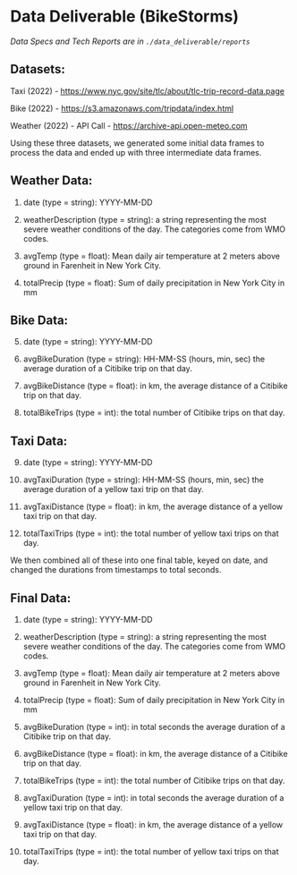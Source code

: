 # Data Deliverable (BikeStorms)

_Data Specs and Tech Reports are in `./data_deliverable/reports`_

## Datasets:

Taxi (2022) - https://www.nyc.gov/site/tlc/about/tlc-trip-record-data.page

Bike (2022) - https://s3.amazonaws.com/tripdata/index.html

Weather (2022) - API Call - https://archive-api.open-meteo.com

Using these three datasets, we generated some initial data frames to process the data and ended up with three intermediate data frames.

## Weather Data:

1. date (type = string): YYYY-MM-DD

2. weatherDescription (type = string): a string representing the most severe weather conditions of the day. The categories come from WMO codes.

3. avgTemp (type = float): Mean daily air temperature at 2 meters above ground in Farenheit in New York City.

4. totalPrecip (type = float): Sum of daily precipitation in New York City in mm

## Bike Data:

5. date (type = string): YYYY-MM-DD

6. avgBikeDuration (type = string): HH-MM-SS (hours, min, sec) the average duration of a Citibike trip on that day.

7. avgBikeDistance (type = float): in km, the average distance of a Citibike trip on that day.

8. totalBikeTrips (type = int): the total number of Citibike trips on that day.

## Taxi Data:

9. date (type = string): YYYY-MM-DD

10. avgTaxiDuration (type = string): HH-MM-SS (hours, min, sec) the average duration of a yellow taxi trip on that day.

11. avgTaxiDistance (type = float): in km, the average distance of a yellow taxi trip on that day.

12. totalTaxiTrips (type = int): the total number of yellow taxi trips on that day.

We then combined all of these into one final table, keyed on date, and changed the durations from timestamps to total seconds.

## Final Data:

1. date (type = string): YYYY-MM-DD

2. weatherDescription (type = string): a string representing the most severe weather conditions of the day. The categories come from WMO codes.

3. avgTemp (type = float): Mean daily air temperature at 2 meters above ground in Farenheit in New York City.

4. totalPrecip (type = float): Sum of daily precipitation in New York City in mm

5. avgBikeDuration (type = int): in total seconds the average duration of a Citibike trip on that day.

6. avgBikeDistance (type = float): in km, the average distance of a Citibike trip on that day.

7. totalBikeTrips (type = int): the total number of Citibike trips on that day.

8. avgTaxiDuration (type = int): in total seconds the average duration of a yellow taxi trip on that day.

9. avgTaxiDistance (type = float): in km, the average distance of a yellow taxi trip on that day.

10. totalTaxiTrips (type = int): the total number of yellow taxi trips on that day.
